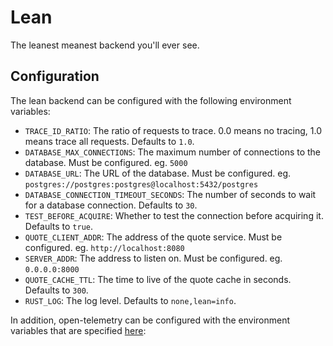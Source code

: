 # Lean

The leanest meanest backend you'll ever see.

## Configuration

The lean backend can be configured with the following environment variables:

- `TRACE_ID_RATIO`: The ratio of requests to trace. 0.0 means no tracing, 1.0 means trace all requests. Defaults to `1.0`.
- `DATABASE_MAX_CONNECTIONS`: The maximum number of connections to the database. Must be configured. eg. `5000`
- `DATABASE_URL`: The URL of the database. Must be configured. eg. `postgres://postgres:postgres@localhost:5432/postgres`
- `DATABASE_CONNECTION_TIMEOUT_SECONDS`: The number of seconds to wait for a database connection. Defaults to `30`.
- `TEST_BEFORE_ACQUIRE`: Whether to test the connection before acquiring it. Defaults to `true`.
- `QUOTE_CLIENT_ADDR`: The address of the quote service. Must be configured. eg. `http://localhost:8080`
- `SERVER_ADDR`: The address to listen on. Must be configured. eg. `0.0.0.0:8000`
- `QUOTE_CACHE_TTL`: The time to live of the quote cache in seconds. Defaults to `300`.
- `RUST_LOG`: The log level. Defaults to `none,lean=info`.

In addition, open-telemetry can be configured with the environment variables that are specified [here](https://github.com/open-telemetry/opentelemetry-specification/blob/main/specification/protocol/exporter.md#endpoint-urls-for-otlphttp):

